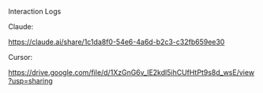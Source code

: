 Interaction Logs

Claude:

https://claude.ai/share/1c1da8f0-54e6-4a6d-b2c3-c32fb659ee30

Cursor:

https://drive.google.com/file/d/1XzGnG6v_IE2kdl5ihCUfHtPt9s8d_wsE/view?usp=sharing

